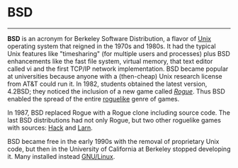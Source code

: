 # BSD

---

**BSD** is an acronym for Berkeley Software Distribution, a flavor of [Unix](unix.md) operating system that reigned in the 1970s and 1980s. It had the typical Unix features like "timesharing" (for multiple users and processes) plus BSD enhancements like the fast file system, virtual memory, that text editor called vi and the first TCP/IP network implementation. BSD became popular at universities because anyone with a (then-cheap) Unix research license from AT&T could run it. In 1982, students obtained the latest version, 4.2BSD; they noticed the inclusion of a new game called [_Rogue_](rogue.md). Thus BSD enabled the spread of the entire [roguelike](what_a_roguelike_is.md) genre of games.

In 1987, BSD replaced Rogue with a Rogue clone including source code. The last BSD distributions had not only Rogue, but two other roguelike games with sources: [Hack](hack.md) and [Larn](larn.md).

BSD became free in the early 1990s with the removal of proprietary Unix code, but then in the University of California at Berkeley stopped developing it. Many installed instead [GNU/Linux](linux.md).
